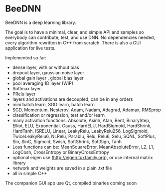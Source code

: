 # BeeDNN

BeeDNN is a deep learning library.

The goal is to have a minimal, clear, and simple API and samples so everybody can contribute, test, and use DNN.
No dependencies needed, every algorithm rewritten in C++ from scratch. There is also a GUI application for live tests.

Implemented so far:
- dense layer, with or without bias
- dropout layer, gaussian noise layer
- global gain layer , global bias layer
- pool averaging 1D layer (WIP)
- Softmax layer
- PRelu layer
- layers and activations are decoupled, can be in any orders
- mini batch learn, SGD learn, batch learn
- SGD, Momentum, Nesterov, Adam, Nadam, Adagrad, Adamax, RMSprop
- classification or regression, test and/or learn
- many activation functions: Absolute, Asinh, Atan, Bent, BinaryStep, Elliot, ELU, Exponential, Gauss, HardELU, HardSigmoid, HardShrink, HardTanh, ISRELU, Linear, LeakyRelu, LeakyRelu256, LogSigmoid, TwiceLeakyRelu6, NLRelu, Parablu, Relu, Relu6, Selu, SQNL, SoftPlus, Sin, SinC, Sigmoid, Swish, SoftShrink, SoftSign, Tanh
- Loss functions can be: MeanSquareError, MeanAbsoluteError, L2, L1, LogCosh, CrossEntropy or BinaryCrossEntropy
- optional eigen use (http://eigen.tuxfamily.org), or use internal matrix library
- network and weights are saved in a plain .txt file
- all in simple C++

The companion GUI app use Qt, compiled binaries coming soon
